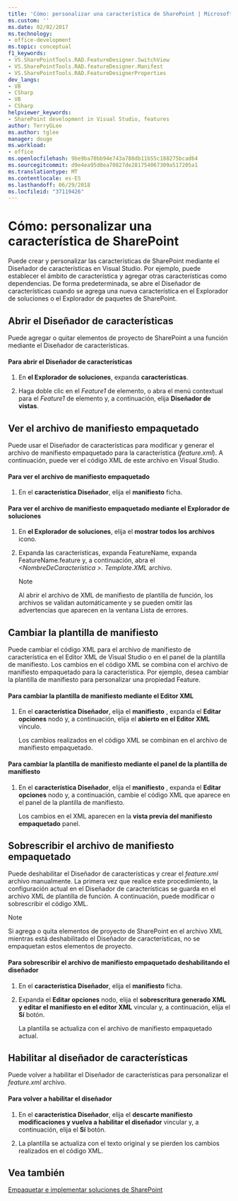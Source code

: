 ```yaml
---
title: 'Cómo: personalizar una característica de SharePoint | Microsoft Docs'
ms.custom: ''
ms.date: 02/02/2017
ms.technology:
- office-development
ms.topic: conceptual
f1_keywords:
- VS.SharePointTools.RAD.FeatureDesigner.SwitchView
- VS.SharePointTools.RAD.featureDesigner.Manifest
- VS.SharePointTools.RAD.FeatureDesignerProperties
dev_langs:
- VB
- CSharp
- VB
- CSharp
helpviewer_keywords:
- SharePoint development in Visual Studio, features
author: TerryGLee
ms.author: tglee
manager: douge
ms.workload:
- office
ms.openlocfilehash: 9be9ba70bb94e743a788db11b55c188275bcad64
ms.sourcegitcommit: d9e4ea95d0ea70827de281754067309a517205a1
ms.translationtype: MT
ms.contentlocale: es-ES
ms.lasthandoff: 06/29/2018
ms.locfileid: "37119426"
---
```

# <a name="how-to-customize-a-sharepoint-feature"></a>Cómo: personalizar una característica de SharePoint
  Puede crear y personalizar las características de SharePoint mediante el Diseñador de características en Visual Studio. Por ejemplo, puede establecer el ámbito de característica y agregar otras características como dependencias. De forma predeterminada, se abre el Diseñador de características cuando se agrega una nueva característica en el Explorador de soluciones o el Explorador de paquetes de SharePoint.  
  
## <a name="opening-the-feature-designer"></a>Abrir el Diseñador de características  
 Puede agregar o quitar elementos de proyecto de SharePoint a una función mediante el Diseñador de características.  
  
#### <a name="to-open-the-feature-designer"></a>Para abrir el Diseñador de características
  
1.  En **el Explorador de soluciones**, expanda **características**.  
  
2.  Haga doble clic en el *Feature1* de elemento, o abra el menú contextual para el *Feature1* de elemento y, a continuación, elija **Diseñador de vistas**.  
  
## <a name="view-the-packaged-manifest-file"></a>Ver el archivo de manifiesto empaquetado  
 Puede usar el Diseñador de características para modificar y generar el archivo de manifiesto empaquetado para la característica (*feature.xml*). A continuación, puede ver el código XML de este archivo en Visual Studio.  
  
#### <a name="to-view-the-packaged-manifest-file"></a>Para ver el archivo de manifiesto empaquetado  
  
1.  En el **característica Diseñador**, elija el **manifiesto** ficha.  
  
#### <a name="to-view-the-packaged-manifest-file-by-using-solution-explorer"></a>Para ver el archivo de manifiesto empaquetado mediante el Explorador de soluciones  
  
1.  En **el Explorador de soluciones**, elija el **mostrar todos los archivos** icono.  
  
2.  Expanda las características, expanda FeatureName, expanda FeatureName.feature y, a continuación, abra el  *\<NombreDeCaracterística >. Template.XML* archivo.  
  
    > [!NOTE]  
    >  Al abrir el archivo de XML de manifiesto de plantilla de función, los archivos se validan automáticamente y se pueden omitir las advertencias que aparecen en la ventana Lista de errores.  
  
## <a name="change-the-manifest-template"></a>Cambiar la plantilla de manifiesto  
 Puede cambiar el código XML para el archivo de manifiesto de característica en el Editor XML de Visual Studio o en el panel de la plantilla de manifiesto. Los cambios en el código XML se combina con el archivo de manifiesto empaquetado para la característica. Por ejemplo, desea cambiar la plantilla de manifiesto para personalizar una propiedad Feature.  
  
#### <a name="to-change-the-manifest-template-by-using-the-xml-editor"></a>Para cambiar la plantilla de manifiesto mediante el Editor XML  
  
1.  En el **característica Diseñador**, elija el **manifiesto** , expanda el **Editar opciones** nodo y, a continuación, elija el **abierto en el Editor XML** vínculo.  
  
     Los cambios realizados en el código XML se combinan en el archivo de manifiesto empaquetado.  
  
#### <a name="to-change-the-manifest-template-by-using-the-manifest-template-pane"></a>Para cambiar la plantilla de manifiesto mediante el panel de la plantilla de manifiesto  
  
1.  En el **característica Diseñador**, elija el **manifiesto** , expanda el **Editar opciones** nodo y, a continuación, cambie el código XML que aparece en el panel de la plantilla de manifiesto.  
  
     Los cambios en el XML aparecen en la **vista previa del manifiesto empaquetado** panel.  
  
## <a name="overwrite-the-packaged-manifest-file"></a>Sobrescribir el archivo de manifiesto empaquetado  
 Puede deshabilitar el Diseñador de características y crear el *feature.xml* archivo manualmente. La primera vez que realice este procedimiento, la configuración actual en el Diseñador de características se guarda en el archivo XML de plantilla de función. A continuación, puede modificar o sobrescribir el código XML.  
  
> [!NOTE]  
>  Si agrega o quita elementos de proyecto de SharePoint en el archivo XML mientras está deshabilitado el Diseñador de características, no se empaquetan estos elementos de proyecto.  
  
#### <a name="to-overwrite-packaged-manifest-file-by-disabling-the-designer"></a>Para sobrescribir el archivo de manifiesto empaquetado deshabilitando el diseñador  
  
1.  En el **característica Diseñador**, elija el **manifiesto** ficha.  
  
2.  Expanda el **Editar opciones** nodo, elija el **sobrescritura generado XML y editar el manifiesto en el editor XML** vincular y, a continuación, elija el **Sí** botón.  
  
     La plantilla se actualiza con el archivo de manifiesto empaquetado actual.  
  
## <a name="enable-the-feature-designer"></a>Habilitar al diseñador de características  
 Puede volver a habilitar el Diseñador de características para personalizar el *feature.xml* archivo.  
  
#### <a name="to-re-enable-the-designer"></a>Para volver a habilitar el diseñador  
  
1.  En el **característica Diseñador**, elija el **descarte manifiesto modificaciones y vuelva a habilitar el diseñador** vincular y, a continuación, elija el **Sí** botón.  
  
2.  La plantilla se actualiza con el texto original y se pierden los cambios realizados en el código XML.  
  
## <a name="see-also"></a>Vea también
 [Empaquetar e implementar soluciones de SharePoint](../sharepoint/packaging-and-deploying-sharepoint-solutions.md)  
  
